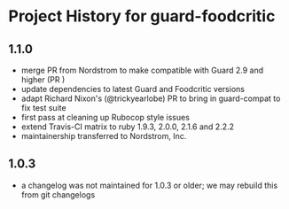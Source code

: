 # Project History for guard-foodcritic

## 1.1.0

* merge PR from Nordstrom to make compatible with Guard 2.9 and higher (PR )
* update dependencies to latest Guard and Foodcritic versions
* adapt Richard Nixon's (@trickyearlobe) PR to bring in guard-compat to fix test suite
* first pass at cleaning up Rubocop style issues
* extend Travis-CI matrix to ruby 1.9.3, 2.0.0, 2.1.6 and 2.2.2
* maintainership transferred to Nordstrom, Inc.

## 1.0.3

* a changelog was not maintained for 1.0.3 or older; we may rebuild this from git changelogs
